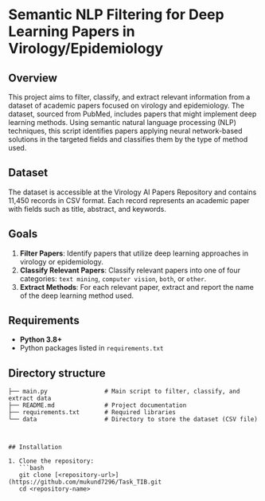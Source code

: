 # Semantic NLP Filtering for Deep Learning Papers in Virology/Epidemiology

## Overview
This project aims to filter, classify, and extract relevant information from a dataset of academic papers focused on virology and epidemiology. The dataset, sourced from PubMed, includes papers that might implement deep learning methods. Using semantic natural language processing (NLP) techniques, this script identifies papers applying neural network-based solutions in the targeted fields and classifies them by the type of method used.

## Dataset
The dataset is accessible at the Virology AI Papers Repository and contains 11,450 records in CSV format. Each record represents an academic paper with fields such as title, abstract, and keywords.

## Goals
1. **Filter Papers**: Identify papers that utilize deep learning approaches in virology or epidemiology.
2. **Classify Relevant Papers**: Classify relevant papers into one of four categories: `text mining`, `computer vision`, `both`, or `other`.
3. **Extract Methods**: For each relevant paper, extract and report the name of the deep learning method used.

## Requirements
- **Python 3.8+**
- Python packages listed in `requirements.txt`

## Directory structure
```
├── main.py                # Main script to filter, classify, and extract data
├── README.md              # Project documentation
├── requirements.txt       # Required libraries
└── data                   # Directory to store the dataset (CSV file)



## Installation

1. Clone the repository:
   ```bash
   git clone [<repository-url>](https://github.com/mukund7296/Task_TIB.git
   cd <repository-name>
